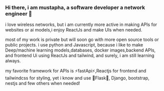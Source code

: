 ### Hi there, i am mustapha, a software developer a network engineer 👋

i love wireless networks, but i am currently more active in making APIs for websites or ai models,i enjoy ReactJs and make UIs when needed.

most of my work is private but will soon go with more open source tools or public projects.
i use python and Javascript, because i like to make Deep/machine learning models,databases, docker images,backend APIs, and frontend Ui using ReactJs and tailwind, and surely, i am still learning always.

my favorite framework for APIs is ⚡fastApi⚡,Reactjs for frontend and tailwindcss for styling, yet i know and use 🌱Flask🌱, Django, bootstrap, nestjs and few others when needed!
<!--
**khialb32/khialb32** is a ✨ _special_ ✨ repository because its `README.md` (this file) appears on your GitHub profile.

Here are some ideas to get you started:

- 🔭 I’m currently working on ...
- 🌱 I’m currently learning ...
- 👯 I’m looking to collaborate on ...
- 🤔 I’m looking for help with ...
- 💬 Ask me about ...
- 📫 How to reach me: ...
- 😄 Pronouns: ...
- ⚡ Fun fact: ...
-->
